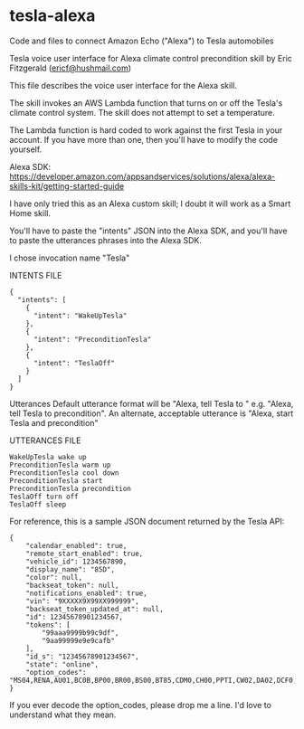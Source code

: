 # tesla-alexa
Code and files to connect Amazon Echo ("Alexa") to Tesla automobiles

Tesla voice user interface for Alexa climate control precondition skill
by Eric Fitzgerald (ericf@hushmail.com)

This file describes the voice user interface for the Alexa skill.

The skill invokes an AWS Lambda function that turns on or off the Tesla's climate
control system.  The skill does not attempt to set a temperature.

The Lambda function is hard coded to work against the first Tesla in your account.
If you have more than one, then you'll have to modify the code yourself.

Alexa SDK: https://developer.amazon.com/appsandservices/solutions/alexa/alexa-skills-kit/getting-started-guide

I have only tried this as an Alexa custom skill; I doubt it will work as a Smart Home skill.

You'll have to paste the "intents" JSON into the Alexa SDK, and you'll have to
paste the utterances phrases into the Alexa SDK.

I chose invocation name "Tesla"

INTENTS FILE
```
{
  "intents": [
    {
      "intent": "WakeUpTesla"
    },
    {
      "intent": "PreconditionTesla"
    },
    {
      "intent": "TeslaOff"
    }
  ]
}
```

Utterances
Default utterance format will be "Alexa, tell Tesla to <intent>"
e.g. "Alexa, tell Tesla to precondition".
An alternate, acceptable utterance is "Alexa, start Tesla and precondition"

UTTERANCES FILE
```
WakeUpTesla wake up
PreconditionTesla warm up
PreconditionTesla cool down
PreconditionTesla start
PreconditionTesla precondition
TeslaOff turn off
TeslaOff sleep
```

For reference, this is a sample JSON document returned by the Tesla API:

```
{
    "calendar_enabled": true,
    "remote_start_enabled": true,
    "vehicle_id": 1234567890,
    "display_name": "85D",
    "color": null,
    "backseat_token": null,
    "notifications_enabled": true,
    "vin": "9XXXXX9X99XX999999",
    "backseat_token_updated_at": null,
    "id": 12345678901234567,
    "tokens": [
        "99aaa9999b99c9df",
        "9aa99999e9e9cafb"
    ],
    "id_s": "12345678901234567",
    "state": "online",
    "option_codes": "MS04,RENA,AU01,BC0B,BP00,BR00,BS00,BT85,CDM0,CH00,PPTI,CW02,DA02,DCF0,DRLH,DSH7,DV4W,FG02,HP00,IDCF,IX01,LP01,ME02,MI00,PA00,PF00,PI01,PK00,PS01,PX00,QNET,RFP2,SC01,SP00,SR01,SU01,TM00,TP03,TR00,UTAB,WT19,WTX1,X001,X003,X007,X011,X013,X021,X025,X027,X028,X031,X037,X040,YF00,COUS"
}
```

If you ever decode the option_codes, please drop me a line.  I'd love to understand what they mean.
